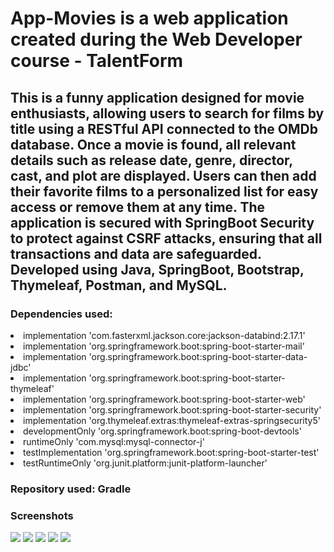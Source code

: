 # App-Movies is a web application created during the Web Developer course - TalentForm
<h2>This is a funny application designed for movie enthusiasts, allowing users to search for films by title using a RESTful API connected to the OMDb database. Once a
                      movie is found, all relevant details such as release date,
                      genre, director, cast, and plot are displayed. Users can
                      then add their favorite films to a personalized list for
                      easy access or remove them at any time. The application is
                      secured with SpringBoot Security to protect against CSRF
                      attacks, ensuring that all transactions and data are
                      safeguarded. Developed using Java, SpringBoot, Bootstrap,
                      Thymeleaf, Postman, and MySQL.</h2>
<h3>Dependencies used:</h3>
<li> implementation 'com.fasterxml.jackson.core:jackson-databind:2.17.1'</li>
<li> implementation 'org.springframework.boot:spring-boot-starter-mail'</li>
<li> implementation 'org.springframework.boot:spring-boot-starter-data-jdbc'</li>	
<li> implementation 'org.springframework.boot:spring-boot-starter-thymeleaf'</li>
<li> implementation 'org.springframework.boot:spring-boot-starter-web'</li>
<li> implementation 'org.springframework.boot:spring-boot-starter-security'</li>
<li> implementation 'org.thymeleaf.extras:thymeleaf-extras-springsecurity5'</li>
<li> developmentOnly 'org.springframework.boot:spring-boot-devtools'</li>
<li> runtimeOnly 'com.mysql:mysql-connector-j'</li>
<li> testImplementation 'org.springframework.boot:spring-boot-starter-test'</li>
<li> testRuntimeOnly 'org.junit.platform:junit-platform-launcher'</li>

<h3>Repository used: Gradle</h3>

<h3>Screenshots</h3>
<img src="https://github.com/user-attachments/assets/9c55b66a-0ec1-4130-b3d1-dbd1e24163f3">
<img src="https://github.com/user-attachments/assets/3560f2fe-abe8-44ad-8b43-165cb4aaf4cb">
<img src="https://github.com/user-attachments/assets/85ff3fa5-5802-4574-bd69-bb7b75c510ca">
<img src="https://github.com/user-attachments/assets/c7745393-c4d3-472d-ad9d-7cc2afd802a6">
<img src="https://github.com/user-attachments/assets/4ab99e45-540f-4f28-a648-a67c639face0">
